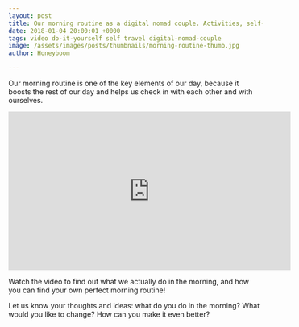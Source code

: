 ```yaml
---
layout: post
title: Our morning routine as a digital nomad couple. Activities, self-time and challenges.
date: 2018-01-04 20:00:01 +0000
tags: video do-it-yourself self travel digital-nomad-couple
image: /assets/images/posts/thumbnails/morning-routine-thumb.jpg
author: Honeyboom

---
```

Our morning routine is one of the key elements of our day, because it boosts the rest of our day and helps us check in with each other and with ourselves.

<div class="video-container"><iframe width="560" height="315" src="https://www.youtube.com/embed/794jiC6kzIY" frameborder="0" allow="autoplay; encrypted-media" allowfullscreen></iframe></div>

Watch the video to find out what we actually do in the morning, and how you can find your own perfect morning routine!

Let us know your thoughts and ideas: what do you do in the morning? What would you like to change? How can you make it even better?
